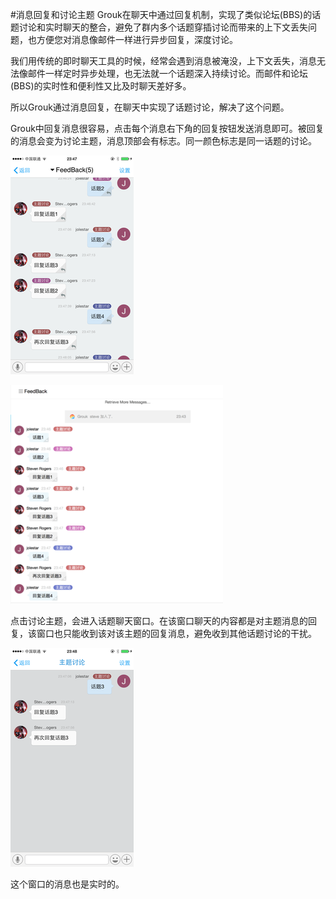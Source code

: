 #消息回复和讨论主题
Grouk在聊天中通过回复机制，实现了类似论坛(BBS)的话题讨论和实时聊天的整合，避免了群内多个话题穿插讨论而带来的上下文丢失问题，也方便您对消息像邮件一样进行异步回复，深度讨论。

我们用传统的即时聊天工具的时候，经常会遇到消息被淹没，上下文丢失，消息无法像邮件一样定时异步处理，也无法就一个话题深入持续讨论。而邮件和论坛(BBS)的实时性和便利性又比及时聊天差好多。

所以Grouk通过消息回复，在聊天中实现了话题讨论，解决了这个问题。

Grouk中回复消息很容易，点击每个消息右下角的回复按钮发送消息即可。被回复的消息会变为讨论主题，消息顶部会有标志。同一颜色标志是同一话题的讨论。

![iOS版讨论主题](imgs/message-reply-ios-350.png)

![web版讨论主题](imgs/message-reply-web-350.png)

点击讨论主题，会进入话题聊天窗口。在该窗口聊天的内容都是对主题消息的回复，该窗口也只能收到该对该主题的回复消息，避免收到其他话题讨论的干扰。

![iOS版讨论主题窗口](imgs/message-discuss-ios-350.png)

这个窗口的消息也是实时的。